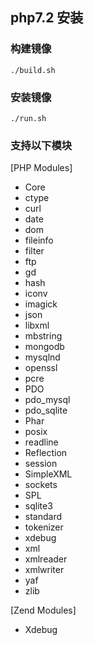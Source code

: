 ## php7.2 安装

### 构建镜像

```shell
./build.sh
```

### 安装镜像

```shell
./run.sh
```

### 支持以下模块

[PHP Modules]
- Core
- ctype
- curl
- date
- dom
- fileinfo
- filter
- ftp
- gd
- hash
- iconv
- imagick
- json
- libxml
- mbstring
- mongodb
- mysqlnd
- openssl
- pcre
- PDO
- pdo_mysql
- pdo_sqlite
- Phar
- posix
- readline
- Reflection
- session
- SimpleXML
- sockets
- SPL
- sqlite3
- standard
- tokenizer
- xdebug
- xml
- xmlreader
- xmlwriter
- yaf
- zlib

[Zend Modules]
- Xdebug

